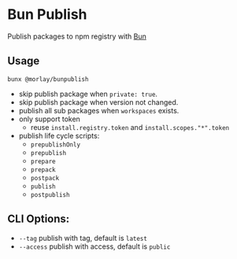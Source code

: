 # Bun Publish

Publish packages to npm registry with [Bun](https://bun.sh/)

## Usage

```
bunx @morlay/bunpublish
```

* skip publish package when `private: true`.
* skip publish package when version not changed.
* publish all sub packages when `workspaces` exists.
* only support token
    * reuse `install.registry.token` and `install.scopes."*".token`
* publish life cycle scripts:
    * `prepublishOnly`
    * `prepublish`
    * `prepare`
    * `prepack`
    * `postpack`
    * `publish`
    * `postpublish`

## CLI Options:

* `--tag` publish with tag, default is `latest`
* `--access` publish with access, default is `public`